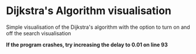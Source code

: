 # Dijkstra's Algorithm visualisation
Simple visualisation of the Dijkstra's algorithm with the option to turn on and off the search visualisation

**If the program crashes, try increasing the delay to **0.01** on line 93**
